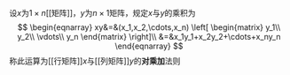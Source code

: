 设$x$为$1\times n$[[矩阵]]，$y$为$n\times 1$矩阵，规定$x$与$y$的乘积为
$$
\begin{eqnarray}
xy&=&(x_1,x_2,\cdots,x_n)
\left[
\begin{matrix}
y_1\\
y_2\\
\vdots\\
y_n
\end{matrix}
\right]\\
&=&x_1y_1+x_2y_2+\cdots+x_ny_n
\end{eqnarray}
$$
称此运算为[[行矩阵]]$x$与[[列矩阵]]$y$的**对乘加**法则